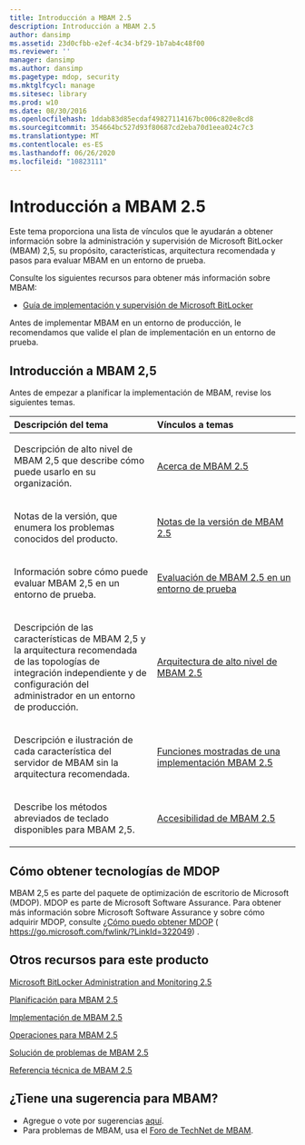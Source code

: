 ```yaml
---
title: Introducción a MBAM 2.5
description: Introducción a MBAM 2.5
author: dansimp
ms.assetid: 23d0cfbb-e2ef-4c34-bf29-1b7ab4c48f00
ms.reviewer: ''
manager: dansimp
ms.author: dansimp
ms.pagetype: mdop, security
ms.mktglfcycl: manage
ms.sitesec: library
ms.prod: w10
ms.date: 08/30/2016
ms.openlocfilehash: 1ddab83d85ecdaf49827114167bc006c820e8cd8
ms.sourcegitcommit: 354664bc527d93f80687cd2eba70d1eea024c7c3
ms.translationtype: MT
ms.contentlocale: es-ES
ms.lasthandoff: 06/26/2020
ms.locfileid: "10823111"
---
```

# Introducción a MBAM 2.5


Este tema proporciona una lista de vínculos que le ayudarán a obtener información sobre la administración y supervisión de Microsoft BitLocker (MBAM) 2,5, su propósito, características, arquitectura recomendada y pasos para evaluar MBAM en un entorno de prueba.

Consulte los siguientes recursos para obtener más información sobre MBAM:

-   [Guía de implementación y supervisión de Microsoft BitLocker](https://go.microsoft.com/fwlink/?LinkId=396653)

Antes de implementar MBAM en un entorno de producción, le recomendamos que valide el plan de implementación en un entorno de prueba.

## Introducción a MBAM 2,5


Antes de empezar a planificar la implementación de MBAM, revise los siguientes temas.

<table>
<colgroup>
<col width="50%" />
<col width="50%" />
</colgroup>
<thead>
<tr class="header">
<th align="left">Descripción del tema</th>
<th align="left">Vínculos a temas</th>
</tr>
</thead>
<tbody>
<tr class="odd">
<td align="left"><p>Descripción de alto nivel de MBAM 2,5 que describe cómo puede usarlo en su organización.</p></td>
<td align="left"><p><a href="about-mbam-25.md" data-raw-source="[About MBAM 2.5](about-mbam-25.md)">Acerca de MBAM 2.5</a></p></td>
</tr>
<tr class="even">
<td align="left"><p>Notas de la versión, que enumera los problemas conocidos del producto.</p></td>
<td align="left"><p><a href="release-notes-for-mbam-25.md" data-raw-source="[Release Notes for MBAM 2.5](release-notes-for-mbam-25.md)">Notas de la versión de MBAM 2.5</a></p></td>
</tr>
<tr class="odd">
<td align="left"><p>Información sobre cómo puede evaluar MBAM 2,5 en un entorno de prueba.</p></td>
<td align="left"><p><a href="evaluating-mbam-25-in-a-test-environment.md" data-raw-source="[Evaluating MBAM 2.5 in a Test Environment](evaluating-mbam-25-in-a-test-environment.md)">Evaluación de MBAM 2.5 en un entorno de prueba</a></p></td>
</tr>
<tr class="even">
<td align="left"><p>Descripción de las características de MBAM 2,5 y la arquitectura recomendada de las topologías de integración independiente y de configuración del administrador en un entorno de producción.</p></td>
<td align="left"><p><a href="high-level-architecture-for-mbam-25.md" data-raw-source="[High-Level Architecture for MBAM 2.5](high-level-architecture-for-mbam-25.md)">Arquitectura de alto nivel de MBAM 2.5</a></p></td>
</tr>
<tr class="odd">
<td align="left"><p>Descripción e ilustración de cada característica del servidor de MBAM sin la arquitectura recomendada.</p></td>
<td align="left"><p><a href="illustrated-features-of-an-mbam-25-deployment.md" data-raw-source="[Illustrated Features of an MBAM 2.5 Deployment](illustrated-features-of-an-mbam-25-deployment.md)">Funciones mostradas de una implementación MBAM 2.5</a></p></td>
</tr>
<tr class="even">
<td align="left"><p>Describe los métodos abreviados de teclado disponibles para MBAM 2,5.</p></td>
<td align="left"><p><a href="accessibility-for-mbam-25.md" data-raw-source="[Accessibility for MBAM 2.5](accessibility-for-mbam-25.md)">Accesibilidad de MBAM 2.5</a></p></td>
</tr>
</tbody>
</table>

 

## Cómo obtener tecnologías de MDOP


MBAM 2,5 es parte del paquete de optimización de escritorio de Microsoft (MDOP). MDOP es parte de Microsoft Software Assurance. Para obtener más información sobre Microsoft Software Assurance y sobre cómo adquirir MDOP, consulte [¿Cómo puedo obtener MDOP](https://go.microsoft.com/fwlink/?LinkId=322049) ( https://go.microsoft.com/fwlink/?LinkId=322049) .

## <a href="" id="other-resources-for-this-product-"></a>Otros recursos para este producto


[Microsoft BitLocker Administration and Monitoring 2.5](index.md)

[Planificación para MBAM 2.5](planning-for-mbam-25.md)

[Implementación de MBAM 2.5](deploying-mbam-25.md)

[Operaciones para MBAM 2.5](operations-for-mbam-25.md)

[Solución de problemas de MBAM 2.5](troubleshooting-mbam-25.md)

[Referencia técnica de MBAM 2.5](technical-reference-for-mbam-25.md)

## ¿Tiene una sugerencia para MBAM?
- Agregue o vote por sugerencias [aquí](http://mbam.uservoice.com/forums/268571-microsoft-bitlocker-administration-and-monitoring). 
- Para problemas de MBAM, usa el [Foro de TechNet de MBAM](https://social.technet.microsoft.com/Forums/home?forum=mdopmbam).

 

 






